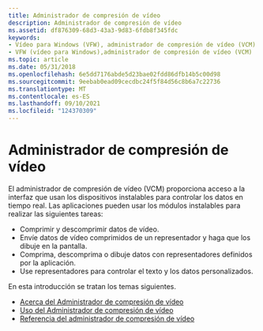 ```yaml
---
title: Administrador de compresión de vídeo
description: Administrador de compresión de vídeo
ms.assetid: df876309-68d3-43a3-9d83-6fdb8f345fdc
keywords:
- Vídeo para Windows (VFW), administrador de compresión de vídeo (VCM)
- VFW (vídeo para Windows),administrador de compresión de vídeo (VCM)
ms.topic: article
ms.date: 05/31/2018
ms.openlocfilehash: 6e5dd7176abde5d23bae02fdd86dfb14b5c00d98
ms.sourcegitcommit: 9eebab0ead09cecdbc24f5f84d56c8b6a7c22736
ms.translationtype: MT
ms.contentlocale: es-ES
ms.lasthandoff: 09/10/2021
ms.locfileid: "124370309"
---
```

# <a name="video-compression-manager"></a>Administrador de compresión de vídeo

El administrador de compresión de vídeo (VCM) proporciona acceso a la interfaz que usan los dispositivos instalables para controlar los datos en tiempo real. Las aplicaciones pueden usar los módulos instalables para realizar las siguientes tareas:

-   Comprimir y descomprimir datos de vídeo.
-   Envíe datos de vídeo comprimidos de un representador y haga que los dibuje en la pantalla.
-   Comprima, descomprima o dibuje datos con representadores definidos por la aplicación.
-   Use representadores para controlar el texto y los datos personalizados.

En esta introducción se tratan los temas siguientes.

-   [Acerca del Administrador de compresión de vídeo](about-the-video-compression-manager.md)
-   [Uso del Administrador de compresión de vídeo](using-the-video-compression-manager.md)
-   [Referencia del administrador de compresión de vídeo](video-compression-manager-reference.md)

 

 





